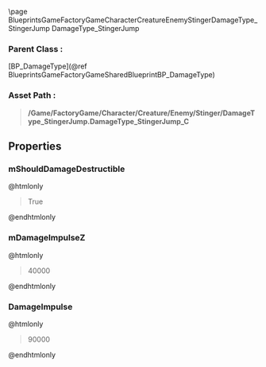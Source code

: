 \page BlueprintsGameFactoryGameCharacterCreatureEnemyStingerDamageType_StingerJump DamageType_StingerJump
### Parent Class :
[BP_DamageType](@ref BlueprintsGameFactoryGameSharedBlueprintBP_DamageType)
### Asset Path :
<b><blockquote>/Game/FactoryGame/Character/Creature/Enemy/Stinger/DamageType_StingerJump.DamageType_StingerJump_C</blockquote></b>
## Properties

### mShouldDamageDestructible
@htmlonly
<blockquote>True</blockquote>
@endhtmlonly

### mDamageImpulseZ
@htmlonly
<blockquote>40000</blockquote>
@endhtmlonly

### DamageImpulse
@htmlonly
<blockquote>90000</blockquote>
@endhtmlonly

